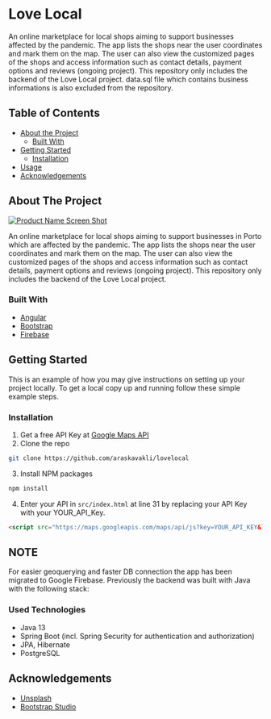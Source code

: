 # Love Local

An online marketplace for local shops aiming to support businesses affected by the pandemic. The app lists the shops near the user coordinates and mark them on the map. The user can also view the customized pages of the shops and access information such as contact details, payment options and reviews (ongoing project). This repository only includes the backend of the Love Local project.
data.sql file which contains business informations is also excluded from the repository. 




<!-- TABLE OF CONTENTS -->
## Table of Contents

* [About the Project](#about-the-project)
  * [Built With](#built-with)
* [Getting Started](#getting-started)
  * [Installation](#installation)
* [Usage](#usage)
* [Acknowledgements](#acknowledgements)



## About The Project

[![Product Name Screen Shot][lovelocal]](https://www.4local.store)

An online marketplace for local shops aiming to support businesses in Porto which are affected by the pandemic. The app lists the shops near the user coordinates and mark them on the map. The user can also view the customized pages of the shops and access information such as contact details, payment options and reviews (ongoing project). This repository only includes the backend of the Love Local project.


### Built With

* [Angular](https://angular.io)
* [Bootstrap](https://getbootstrap.com)
* [Firebase](https://firebase.google.com)


## Getting Started

This is an example of how you may give instructions on setting up your project locally.
To get a local copy up and running follow these simple example steps.


### Installation

1. Get a free API Key at [Google Maps API](https://developers.google.com/maps/documentation/javascript/get-api-key)
2. Clone the repo
```sh
git clone https://github.com/araskavakli/lovelocal
```
3. Install NPM packages
```sh
npm install
```
4. Enter your API in `src/index.html` at line 31 by replacing your API Key with your YOUR_API_Key.
```HTML
<script src="https://maps.googleapis.com/maps/api/js?key=YOUR_API_KEY&libraries=places&language=en"></script>
```


<!-- ## Usage

Use this space to show useful examples of how a project can be used. Additional screenshots, code examples and demos work well in this space. You may also link to more resources.

_For more examples, please refer to the [Documentation](https://example.com)_ -->


## NOTE   

For easier geoquerying and faster DB connection the app has been migrated to Google Firebase. Previously the backend was built with Java with the following stack:

### Used Technologies

- Java 13
- Spring Boot (incl. Spring Security for authentication and authorization)
- JPA, Hibernate
- PostgreSQL 


## Acknowledgements
* [Unsplash](https://unsplash.com/)
* [Bootstrap Studio](https://bootstrapstudio.io/)

[lovelocal]: https://github.com/araskavakli/lovelocal/img/LoveLocal.png